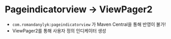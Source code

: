 # Pageindicatorview → ViewPager2
- `com.romandanylyk:pageindicatorview` 가 Maven Central을 통해 반영이 불가!
- ViewPager2를 통해 사용자 정의 인디케이터 생성
